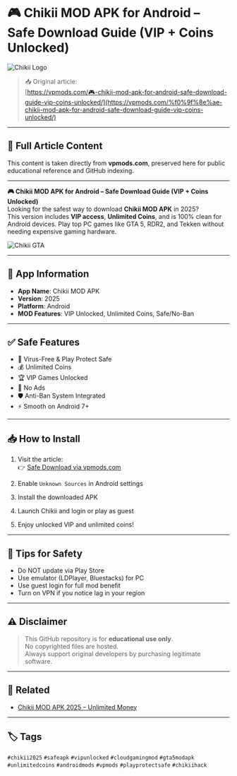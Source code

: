 # 🎮 Chikii MOD APK for Android – Safe Download Guide (VIP + Coins Unlocked)

![Chikii Logo](https://vpmods.com/wp-content/uploads/2025/06/Chikii-MOD-APK-for-Android-Safe-Download-Guide-VIP-Coins-Unlocked-150x150.png)

> 📥 Original article:  
[https://vpmods.com/🎮-chikii-mod-apk-for-android-safe-download-guide-vip-coins-unlocked/](https://vpmods.com/%f0%9f%8e%ae-chikii-mod-apk-for-android-safe-download-guide-vip-coins-unlocked/)

---

## 📝 Full Article Content

This content is taken directly from **vpmods.com**, preserved here for public educational reference and GitHub indexing.

---

**🎮 Chikii MOD APK for Android – Safe Download Guide (VIP + Coins Unlocked)**  
Looking for the safest way to download **Chikii MOD APK** in 2025?  
This version includes **VIP access**, **Unlimited Coins**, and is 100% clean for Android devices. Play top PC games like GTA 5, RDR2, and Tekken without needing expensive gaming hardware.

![Chikii GTA](https://vpmods.com/chikii-mod-apk-v4-vip-unlocked-unlimited-coins/)

---

## 📱 App Information

- **App Name**: Chikii MOD APK  
- **Version**: 2025  
- **Platform**: Android  
- **MOD Features**: VIP Unlocked, Unlimited Coins, Safe/No-Ban

---

## ✅ Safe Features

- 🔐 Virus-Free & Play Protect Safe  
- 💰 Unlimited Coins  
- 🏆 VIP Games Unlocked  
- 🚫 No Ads  
- 🛡️ Anti-Ban System Integrated  
- ⚡ Smooth on Android 7+

---

## 📥 How to Install

1. Visit the article:  
👉 [Safe Download via vpmods.com](https://vpmods.com/%f0%9f%8e%ae-chikii-mod-apk-for-android-safe-download-guide-vip-coins-unlocked/)

2. Enable `Unknown Sources` in Android settings  
3. Install the downloaded APK  
4. Launch Chikii and login or play as guest  
5. Enjoy unlocked VIP and unlimited coins!

---

## 🧠 Tips for Safety

- Do NOT update via Play Store  
- Use emulator (LDPlayer, Bluestacks) for PC  
- Use guest login for full mod benefit  
- Turn on VPN if you notice lag in your region

---

## ⚠️ Disclaimer

> This GitHub repository is for **educational use only**.  
> No copyrighted files are hosted.  
> Always support original developers by purchasing legitimate software.

---

## 🔗 Related

- [Chikii MOD APK 2025 – Unlimited Money](https://vpmods.com/chikii-apk-download-play-gta-5-and-more-with-unlimited-coins-on-mobile/)  

---

## 🏷️ Tags

`#chikii2025` `#safeapk` `#vipunlocked` `#cloudgamingmod` `#gta5modapk` `#unlimitedcoins` `#androidmods` `#vpmods` `#playprotectsafe` `#chikiihack`
